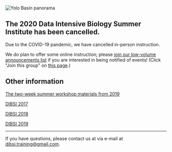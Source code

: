 ![Yolo Basin panorama](images/yolo-panorama.jpg "DIBSI 2020")

## The 2020 Data Intensive Biology Summer Institute has been cancelled.

Due to the COVID-19 pandemic, we have cancelled in-person instruction.

We do plan to offer some online instruction; please
[join our low-volume announcements list](https://dibsi-bioinfo.groups.io/g/announce)
if you are interested in being notified of events! (Click "Join this group" on [this page](https://dibsi-bioinfo.groups.io/g/announce).)

## Other information

[The two-week summer workshop materials from 2019](https://angus.readthedocs.io/en/2019/)

[DIBSI 2017](2017/index.html)

[DIBSI 2018](2018/index.html)

[DIBSI 2019](2019/index.html)

----

If you have questions, please contact us at via e-mail at [dibsi.training@gmail.com](mailto:dibsi.training@gmail.com).

